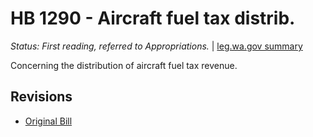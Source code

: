 # HB 1290 - Aircraft fuel tax distrib.
*Status: First reading, referred to Appropriations.* | [leg.wa.gov summary](https://app.leg.wa.gov/billsummary?BillNumber=1290&Year=2021)

Concerning the distribution of aircraft fuel tax revenue.

## Revisions
* [Original Bill](1/)